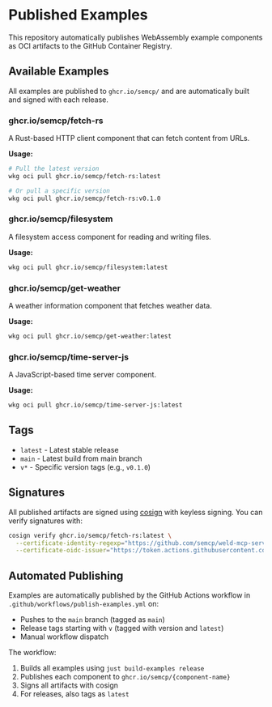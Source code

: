 # Published Examples

This repository automatically publishes WebAssembly example components as OCI artifacts to the GitHub Container Registry.

## Available Examples

All examples are published to `ghcr.io/semcp/` and are automatically built and signed with each release.

### ghcr.io/semcp/fetch-rs
A Rust-based HTTP client component that can fetch content from URLs.

**Usage:**
```bash
# Pull the latest version
wkg oci pull ghcr.io/semcp/fetch-rs:latest

# Or pull a specific version
wkg oci pull ghcr.io/semcp/fetch-rs:v0.1.0
```

### ghcr.io/semcp/filesystem
A filesystem access component for reading and writing files.

**Usage:**
```bash
wkg oci pull ghcr.io/semcp/filesystem:latest
```

### ghcr.io/semcp/get-weather
A weather information component that fetches weather data.

**Usage:**
```bash
wkg oci pull ghcr.io/semcp/get-weather:latest
```

### ghcr.io/semcp/time-server-js
A JavaScript-based time server component.

**Usage:**
```bash
wkg oci pull ghcr.io/semcp/time-server-js:latest
```

## Tags

- `latest` - Latest stable release
- `main` - Latest build from main branch
- `v*` - Specific version tags (e.g., `v0.1.0`)

## Signatures

All published artifacts are signed using [cosign](https://docs.sigstore.dev/cosign/overview/) with keyless signing. You can verify signatures with:

```bash
cosign verify ghcr.io/semcp/fetch-rs:latest \
  --certificate-identity-regexp="https://github.com/semcp/weld-mcp-server/.*" \
  --certificate-oidc-issuer="https://token.actions.githubusercontent.com"
```

## Automated Publishing

Examples are automatically published by the GitHub Actions workflow in `.github/workflows/publish-examples.yml` on:

- Pushes to the `main` branch (tagged as `main`)
- Release tags starting with `v` (tagged with version and `latest`)
- Manual workflow dispatch

The workflow:
1. Builds all examples using `just build-examples release`
2. Publishes each component to `ghcr.io/semcp/{component-name}`
3. Signs all artifacts with cosign
4. For releases, also tags as `latest`